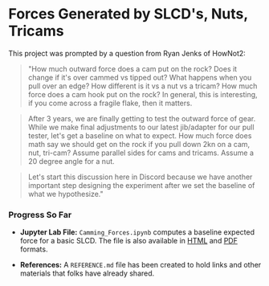 # Forces Generated by SLCD's, Nuts, Tricams

This project was prompted by a question from Ryan Jenks of HowNot2:

> "How much outward force does a cam put on the rock? Does it change if it's over cammed vs tipped out? What happens when you pull over an edge? How different is it vs a nut vs a tricam? How much force does a cam hook put on the rock? In general, this is interesting, if you come across a fragile flake, then it matters.

> After 3 years, we are finally getting to test the outward force of gear. While we make final adjustments to our latest jib/adapter for our pull tester, let's get a baseline on what to expect. How much force does math say we should get on the rock if you pull down 2kn on a cam, nut, tri-cam? Assume parallel sides for cams and tricams. Assume a 20 degree angle for a nut.

> Let's start this discussion here in Discord because we have another important step designing the experiment after we set the baseline of what we hypothesize."

### Progress So Far

- **Jupyter Lab File:** `Camming_Forces.ipynb` computes a baseline expected force for a basic SLCD. The file is also available in [HTML](./Camming_Forces.html) and [PDF](./Camming_Forces.pdf) formats.

- **References:** A `REFERENCE.md` file has been created to hold links and other materials that folks have already shared.
